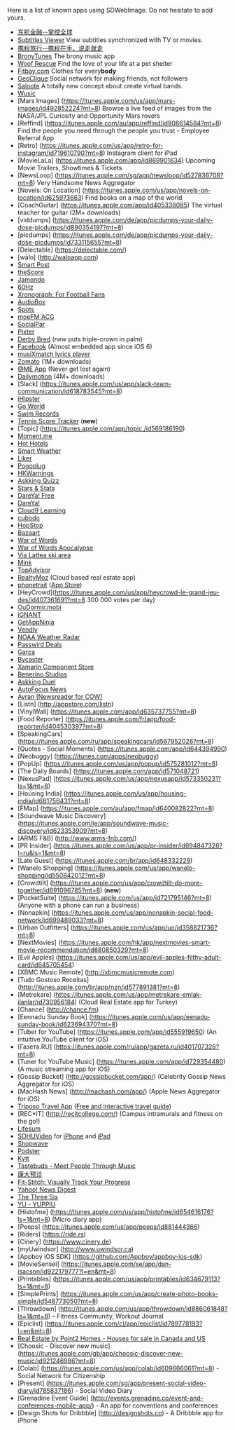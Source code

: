 Here is a list of known apps using SDWebImage.
Do not hesitate to add yours.
- [东航金融--掌控全球](www.kiiik.com)
- [Subtitles Viewer](http://www.subtitlesviewer.com) View subtitles synchronized with TV or movies.  
- [携程旅行--携程在手，说走就走](https://itunes.apple.com/cn/app/xie-cheng-lu-xing-ding-jiu/id379395415?l=en&mt=8)  
- [BronyTunes](https://itunes.apple.com/us/app/bronytunes/id672120864?mt=8) The brony music app
- [Woof Rescue](https://itunes.apple.com/us/app/woof-rescue-pet-finder-for/id918610594?mt=8) Find the love of your life at a pet shelter
- [Fitbay.com](https://itunes.apple.com/dk/app/fitbay-clothes-for-everybody/id881787887?mt=8) Clothes for every**body**
- [GeoClique](https://itunes.apple.com/us/app/GeoClique/id604701780?mt=8) Social network for making friends, not followers
- [Saloote](http://saloote.com/) A totally new concept about create virtual bands.
- [Wusic](http://wusic.com/)
- [Mars Images] (https://itunes.apple.com/us/app/mars-images/id492852224?mt=8) Browse a live feed of images from the NASA/JPL Curiosity and Opportunity Mars rovers
- [Reffind] (https://itunes.apple.com/au/app/reffind/id908614584?mt=8) Find the people you need through the people you trust - Employee Referral App
- [Retro] (https://itunes.apple.com/us/app/retro-for-instagram/id719610790?mt=8) Instagram client for iPad
- [MovieLaLa] (https://itunes.apple.com/app/id869901634) Upcoming Movie Trailers, Showtimes & Tickets
- [NewsLoop] (https://itunes.apple.com/sg/app/newsloop/id527836708?mt=8) Very Handsome News Aggregator
- [Novels: On Location] (https://itunes.apple.com/us/app/novels-on-location/id625973663) Find books on a map of the world
- [CoachGuitar] (https://itunes.apple.com/app/id405338085) The virtual teacher for guitar (2M+ downloads)
- [viddumps] (https://itunes.apple.com/de/app/picdumps-your-daily-dose-picdumps/id890354197?mt=8)
- [picdumps] (https://itunes.apple.com/de/app/picdumps-your-daily-dose-picdumps/id733115655?mt=8)
- [Delectable] (https://delectable.com/)
- [wālo] (http://waloapp.com)
- [Smart Post](http://pyraego.com)
- [theScore](http://mobile.thescore.com)
- [Jamondo](https://itunes.apple.com/br/app/jamondo/id730187068)
- [60Hz](http://m2d2apps.com/60hz-for-ios7)
- [Xronograph: For Football Fans](http://www.xronograph.com)
- [AudioBox](http://appstore.com/icoretechinc/audiobox)
- [Spots](https://itunes.apple.com/app/spots-location-search-for/id568368743)
- [moeFM ACG](https://itunes.apple.com/us/app/meng-foufm-dai-ni-chang-xiang/id584640555?mt=8)
- [SocialPar](http://socialpar.com)
- [Pixter](http://pixter.in/)
- [Derby Bred](https://appsto.re/us/pl2LO.i) (*new* puts triple-crown in palm)
- [Facebook](https://itunes.apple.com/us/app/facebook/id284882215) (Almost embedded app since iOS 6)
- [musiXmatch lyrics player](https://itunes.apple.com/us/app/musixmatch-lyrics-player/id448278467?l=en&mt=8)
- [Zomato](https://itunes.apple.com/in/app/zomato/id434613896?mt=8) (1M+ downloads)
- [@ME App](https://itunes.apple.com/us/app/me-app/id675428660?ls=1&mt=8) (Never get lost again)
- [Dailymotion](https://itunes.apple.com/us/app/dailymotion-video-stream/id336978041) (4M+ downloads)
- [Slack] (https://itunes.apple.com/us/app/slack-team-communication/id618783545?mt=8)
- [iHipster](https://itunes.apple.com/us/app/ihipster/id562859492)
- [Go World](https://itunes.apple.com/us/app/go-world-plus/id581593577)
- [Swim Records](https://itunes.apple.com/us/app/swim-records/id588420533)
- [Tennis Score Tracker](https://itunes.apple.com/us/app/tennis-score-tracker-free/id632261225) (**new**)
- [Topic] (https://itunes.apple.com/app/topic./id569186190)
- [Moment.me](https://itunes.apple.com/app/moment.me/id551340583?mt=8)
- [Hot Hotels](http://hot.co.uk)
- [Smart Weather](https://itunes.apple.com/us/app/smart-weather/id662949357?l=es&ls=1&mt=8)
- [Liker](https://itunes.apple.com/ca/app/liker-a-facebook-client/id543205771)
- [Pogoplug](https://itunes.apple.com/us/app/pogoplug/id306217576)
- [HKWarnings](https://itunes.apple.com/us/app/hkwarnings/id370901118)
- [Askking Quizz](https://itunes.apple.com/fr/app/askkingquizz/id547039149)
- [Stars & Stats](https://itunes.apple.com/us/app/stars-stats/id568043448)
- [DareYa! Free](https://itunes.apple.com/us/app/dare-ya!-free/id542098949)
- [DareYa!](https://itunes.apple.com/us/app/dare-ya!/id526882846)
- [Cloud9 Learning](https://itunes.apple.com/us/app/cloud9-learning/id527207186)
- [cubodo](https://itunes.apple.com/en/app/cubodo-path-moments-die-london/id509493671?mt=8)
- [HopStop](https://itunes.apple.com/us/app/hopstop/id303217144)
- [Bazaart](https://itunes.apple.com/us/app/bazaart/id515094775)
- [War of Words](https://itunes.apple.com/us/app/war-of-words-free/id395392584)
- [War of Words Apocalypse](https://itunes.apple.com/us/app/war-of-words-apocalypse/id508103291)
- [Via Lattea ski area](https://itunes.apple.com/us/app/via-lattea/id574253162)
- [Mink](http://itunes.com/apps/minkda/mink)
- [TopAdvisor](https://itunes.apple.com/us/app/id365337656)
- [RealtyMoz](http://jinibot.com/jinibot-llc-develops-cutting-edge-first-of-its-kind-real-estate-app-for-the-cloud/) (Cloud based real estate app)
- [phonetrait](http://apps.paulsteinhilber.de/phonetrait) ([App Store](http://itunes.apple.com/app/phonetrait/id479472176?ign-mpt=uo%3D6&mt=8))
- [HeyCrowd](https://itunes.apple.com/us/app/heycrowd-le-grand-jeu-des/id407361691?mt=8 300 000 votes per day)
- [OuDormir.mobi](https://itunes.apple.com/fr/app/ou-dormir/id419875144?mt=8)
- [iGNANT](https://itunes.apple.com/de/app/ignant/id500183975?mt=8)
- [GetAppNinja](http://getappninja.com)
- [Vendly](http://www.vend.ly)
- [NOAA Weather Radar](http://itunes.apple.com/WebObjects/MZStore.woa/wa/viewSoftware?id=486059426&mt=8)
- [Passwird Deals](https://itunes.apple.com/us/app/passwirddeals/id517165629)
- [Garça](https://itunes.apple.com/app/id594552266?mt=8)
- [Bycaster](https://itunes.apple.com/app/bycaster/id594950889)
- [Xamarin Component Store](http://components.xamarin.com/view/sdwebimage/)
- [Benerino Studios](http://www.BenerinoStudios.com)
- [Askking Duel](https://itunes.apple.com/app/id596771064)
- [AutoFocus News](https://itunes.apple.com/us/app/id588216268)
- [Ayran (Newsreader for COW)](https://itunes.apple.com/us/app/ayran-newsreader-for-cow/id523995658?mt=8)
- [Listn] (http://appstore.com/listn)
- [VinylWall] (https://itunes.apple.com/app/id635737755?mt=8)
- [Food Reporter] (https://itunes.apple.com/fr/app/food-reporter/id404530397?mt=8)
- [SpeakingCars] (https://itunes.apple.com/ru/app/speakingcars/id567952026?mt=8)
- [Quotes - Social Moments] (https://itunes.apple.com/app/id644394990)
- [Neobuggy] (https://itunes.com/apps/neobuggy)
- [PopUp] (https://itunes.apple.com/us/app/popup/id575281012?mt=8)
- [The Daily Boards] (https://itunes.apple.com/app/id571048721)
- [NexusPad] (https://itunes.apple.com/us/app/nexusapp/id573350231?ls=1&mt=8)
- [Housing India] (https://itunes.apple.com/us/app/housing-india/id681756431?mt=8)
- [FMap] (https://itunes.apple.com/au/app/fmap/id640082822?mt=8)
- [Soundwave Music Discovery] (https://itunes.apple.com/ie/app/soundwave-music-discovery/id623353909?mt=8)
- [ARMS F&B] (http://www.arms-fnb.com/)
- [PR Insider] (https://itunes.apple.com/us/app/pr-insider/id694847326?l=ru&ls=1&mt=8)
- [Late Guest] (https://itunes.apple.com/br/app/id648332229)
- [Wanelo Shopping] (https://itunes.apple.com/us/app/wanelo-shopping/id550842012?mt=8)
- [Crowdtilt] (https://itunes.apple.com/us/app/crowdtilt-do-more-together/id691096785?mt=8) (**new**)
- [PocketSuite] (https://itunes.apple.com/us/app/id721795146?mt=8) (Anyone with a phone can run a business)
- [Nonapkin] (https://itunes.apple.com/us/app/nonapkin-social-food-network/id699489033?mt=8)
- [Urban Outfitters] (https://itunes.apple.com/us/app/uo/id358821736?mt=8)
- [NextMovies] (https://itunes.apple.com/hk/app/nextmovies-smart-movie-recommendation/id680850329?mt=8)
- [Evil Apples] (https://itunes.apple.com/us/app/evil-apples-filthy-adult-card/id645705454)
- [XBMC Music Remote] (http://xbmcmusicremote.com)
- [Tudo Gostoso Receitas] (http://itunes.apple.com/br/app/nzn/id577891381?mt=8)
- [Metrekare] (https://itunes.apple.com/us/app/metrekare-emlak-ilanlar/id730956184) (Cloud Real Estate app for Turkey)
- [Chance] (http://chance.fm)
- [Eennadu Sunday Book] (https://itunes.apple.com/us/app/eenadu-sunday-book/id623694370?mt=8)
- [Tuber for YouTube] (https://itunes.apple.com/app/id555919650) (An intuitive YouTube client for iOS)
- [Газета.RU] (https://itunes.apple.com/ru/app/gazeta.ru/id401707326?mt=8)
- [Tuner for YouTube Music] (https://itunes.apple.com/app/id729354480) (A music streaming app for iOS)
- [Gossip Bucket] (http://gossipbucket.com/app/) (Celebrity Gossip News Aggregator for iOS)
- [MacHash News] (http://machash.com/app/) (Apple News Aggregator for iOS)
- [Triposo Travel App](https://itunes.apple.com/app/triposo-travel-guide-to-world/id467053028) ([Free and interactive travel guide](http://www.triposo.com/))
- [REC*IT] (http://recitcollege.com/) (Campus intramurals and fitness on the go!)
- [Lifesum](https://itunes.apple.com/us/app/lifesum-lifestyle-tracker/id286906691?mt=8) 
- [SOHUVideo](http://tv.sohu.com/sohuapp/) for [iPhone](https://itunes.apple.com/cn/app/id458587755?mt=8) and [iPad](https://itunes.apple.com/cn/app/sou-hu-shi-pinhd/id414430589?mt=8)
- [Shopwave](http://getshopwave.com/) 
- [Podster](http://podster.fm/) 
- [Kytt](https://itunes.apple.com/de/app/kytt-neue-leute-in-der-umgebung/id848959696)
- [Tastebuds - Meet People Through Music](https://itunes.apple.com/gb/app/tastebuds-meet-people-through/id824167513?mt=8)
- [康大预诊](https://itunes.apple.com/cn/app/kang-da-yu-zhen-nu-ren-bao/id707364888?l=en&mt=8)
- [Fit-Stitch: Visually Track Your Progress](http://www.fit-stitch.com/)
- [Yahoo! News Digest](https://itunes.apple.com/us/app/yahoo-news-digest/id784982356?mt=8)
- [The Three Six](https://itunes.apple.com/us/app/the-three-six/id909076961?mt=8)
- [YU - YUPPIU](https://itunes.apple.com/app/yu-yuppiu-kostenlose-chat/id807123201?mt=8)
- [Histofme] (https://itunes.apple.com/us/app/histofme/id654616176?ls=1&mt=8) (Micro diary app)
- [Peeps] (https://itunes.apple.com/us/app/peeps/id881444366)
- [Riders] (https://ride.rs)
- [Cinery] (https://www.cinery.de)
- [myUwindsor] (http://www.uwindsor.ca)
- [Appboy iOS SDK] (https://github.com/Appboy/appboy-ios-sdk)
- [MovieSensei] (https://itunes.apple.com/se/app/dan-isacson/id922179777?l=en&mt=8)
- [Printables] (https://itunes.apple.com/us/app/printables/id634679113?ls=1&mt=8)
- [SimplePrints] (https://itunes.apple.com/us/app/create-photo-books-simple/id548773050?mt=8)
- [Throwdown] (http://itunes.apple.com/us/app/throwdown/id886061848?ls=1&mt=8) – Fitness Community, Workout Journal
- [Epiclist] (https://itunes.apple.com/cl/app/epiclist/id789778193?l=en&mt=8)
- [Real Estate by Point2 Homes - Houses for sale in Canada and US](https://itunes.apple.com/us/app/real-estate-by-point2-homes/id589022205?mt=8)
- [Choosic - Discover new music] (https://itunes.apple.com/gb/app/choosic-discover-new-music/id921246986?mt=8)
- [Colab] (https://itunes.apple.com/us/app/colab/id609666061?mt=8) - Social Network for Citizenship
- [Present] (https://itunes.apple.com/sg/app/present-social-video-diary/id785837186) - Social Video Diary
- [Grenadine Event Guide] (http://events.grenadine.co/event-and-conferences-mobile-app/) - An app for conventions and conferences
- [Design Shots for Dribbble] (http://designshots.co) - A Dribbble app for iPhone